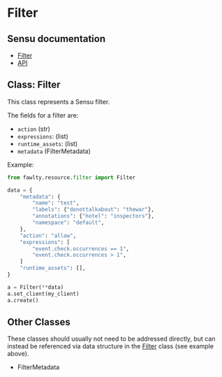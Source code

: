 # Filter

## Sensu documentation

  * [Filter](https://docs.sensu.io/sensu-go/latest/observability-pipeline/observe-filter/)
  * [API](https://docs.sensu.io/sensu-go/latest/api/core/filters/)

## Class: Filter

This class represents a Sensu filter.  

The fields for a filter are:

  * `action` (str)
  * `expressions`: (list)
  * `runtime_assets`: (list)
  * `metadata` (FilterMetadata)

Example:

```python
from fawlty.resource.filter import Filter

data = {
    "metadata": {
        "name": "test",
        "labels": {"donottalkabout": "thewar"},
        "annotations": {"hotel": "inspectors"},
        "namespace": "default",
    }, 
    "action": "allow",
    "expressions": [
        "event.check.occurrences == 1",
        "event.check.occurrences > 1",
    ]
    "runtime_assets": [],
}

a = Filter(**data)
a.set_client(my_client)
a.create()
```

## Other Classes

These classes should usually not need to be addressed directly, but can instead be referenced via data structure in the [Filter](#class_filter) class (see example above).

  * FilterMetadata

